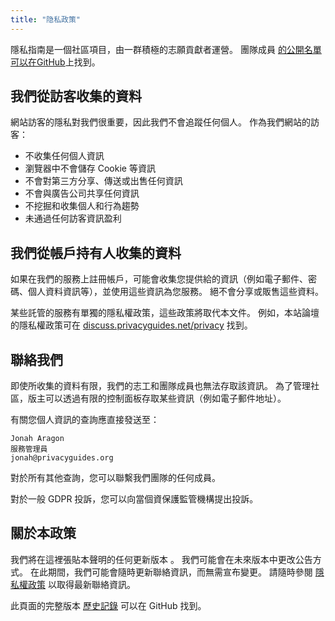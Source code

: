 ```yaml
---
title: "隐私政策"
---
```


隱私指南是一個社區項目，由一群積極的志願貢獻者運營。 團隊成員 [的公開名單可以在GitHub](https://github.com/orgs/privacyguides/people)上找到。

## 我們從訪客收集的資料

網站訪客的隱私對我們很重要，因此我們不會追蹤任何個人。 作為我們網站的訪客：

- 不收集任何個人資訊
- 瀏覽器中不會儲存 Cookie 等資訊
- 不會對第三方分享、傳送或出售任何資訊
- 不會與廣告公司共享任何資訊
- 不挖掘和收集個人和行為趨勢
- 未通過任何訪客資訊盈利

## 我們從帳戶持有人收集的資料

如果在我們的服務上註冊帳戶，可能會收集您提供給的資訊（例如電子郵件、密碼、個人資料資訊等），並使用這些資訊為您服務。 絕不會分享或販售這些資料。

某些託管的服務有單獨的隱私權政策，這些政策將取代本文件。 例如，本站論壇的隱私權政策可在 [discuss.privacyguides.net/privacy](https://discuss.privacyguides.net/privacy) 找到。

## 聯絡我們

即使所收集的資料有限，我們的志工和團隊成員也無法存取該資訊。 為了管理社區，版主可以透過有限的控制面板存取某些資訊（例如電子郵件地址）。

有關您個人資訊的查詢應直接發送至：

```text
Jonah Aragon
服務管理員
jonah@privacyguides.org
```

對於所有其他查詢，您可以聯繫我們團隊的任何成員。

對於一般 GDPR 投訴，您可以向當個資保護監管機構提出投訴。

## 關於本政策

我們將在這裡張貼本聲明的任何更新版本 [](privacy-policy.md)。 我們可能會在未來版本中更改公告方式。 在此期間，我們可能會隨時更新聯絡資訊，而無需宣布變更。 請隨時參閱 [隱私權政策](privacy-policy.md) 以取得最新聯絡資訊。

此頁面的完整版本 [歷史記錄](https://github.com/privacyguides/privacyguides.org/commits/main/docs/about/privacy-policy.md) 可以在 GitHub 找到。
